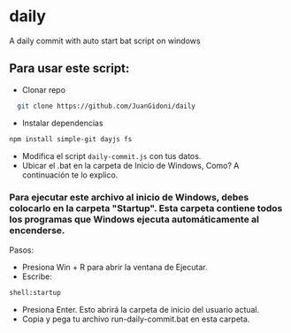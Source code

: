 # daily
A daily commit with auto start bat script on windows

## Para usar este script:

- Clonar repo
```bash
  git clone https://github.com/JuanGidoni/daily
```
- Instalar dependencias
```bash
npm install simple-git dayjs fs
```

- Modifica el script `daily-commit.js` con tus datos.
- Ubicar el .bat en la carpeta de Inicio de Windows, Como? A continuación te lo explico.

### Para ejecutar este archivo al inicio de Windows, debes colocarlo en la carpeta "Startup". Esta carpeta contiene todos los programas que Windows ejecuta automáticamente al encenderse.

Pasos:

- Presiona Win + R para abrir la ventana de Ejecutar.
- Escribe:
```cmd
shell:startup
```
- Presiona Enter. Esto abrirá la carpeta de inicio del usuario actual.
- Copia y pega tu archivo run-daily-commit.bat en esta carpeta.
